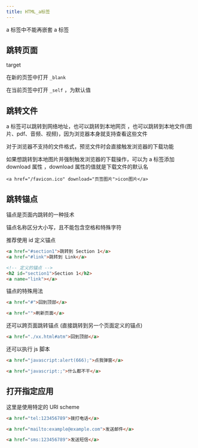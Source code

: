 ```yaml
---
title: HTML_a标签
---
```

a 标签中不能再嵌套 a 标签 

## 跳转页面 

target

在新的页签中打开 `_blank`

在当前页签中打开 `_self` ，为默认值 

## 跳转文件 

a 标签可以跳转到网络地址，也可以跳转到本地网页 ，也可以跳转到本地文件(图片、pdf、音频、视频)，因为浏览器本身就支持查看这些文件 

对于浏览器不支持的文件格式，预览文件时会直接触发浏览器的下载功能

如果想跳转到本地图片并强制触发浏览器的下载操作，可以为 a 标签添加 download 属性 ，download 属性的值就是下载文件的默认名

```
<a href="/favicon.ico" download="页签图片">icon图片</a>
```

## 跳转锚点

锚点是页面内跳转的一种技术 

锚点名称区分大小写，且不能包含空格和特殊字符

推荐使用 id 定义锚点 

```html
<a href="#section1">跳转到 Section 1</a>
<a href="#link">跳转到 Link</a>

<!-- 定义的锚点 -->
<h2 id="section1">Section 1</h2>
<a name="link"></a>
```

锚点的特殊用法

```html
<a href="#">回到顶部</a>

<a href="">刷新页面</a>
```

还可以跨页面跳转锚点 (直接跳转到另一个页面定义的锚点)

```html
<a href="./xx.html#atm">回到顶部</a>
```

还可以执行 js 脚本 

```html
<a href="javascript:alert(666);">点我弹窗</a>

<a href="javascript:;">什么都不干</a>
```

## 打开指定应用 

这里是使用特定的 URI scheme 

```html
<a href="tel:123456789">拨打电话</a>

<a href="mailto:example@example.com">发送邮件</a>

<a href="sms:123456789">发送短信</a>
```

